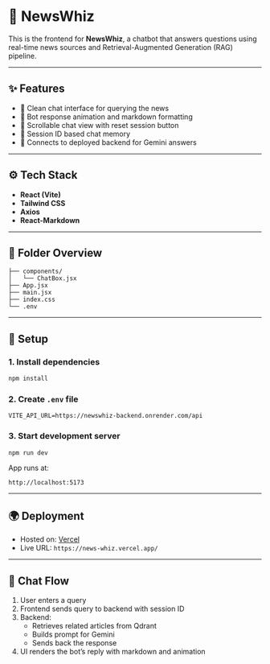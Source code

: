 
# 💬 NewsWhiz 

This is the frontend for **NewsWhiz**, a chatbot that answers questions using real-time news sources and Retrieval-Augmented Generation (RAG) pipeline.

---

## ✨ Features

- 🔹 Clean chat interface for querying the news
- 🔹 Bot response animation and markdown formatting
- 🔹 Scrollable chat view with reset session button
- 🔹 Session ID based chat memory
- 🔹 Connects to deployed backend for Gemini answers

---

## ⚙️ Tech Stack

- **React (Vite)**
- **Tailwind CSS**
- **Axios**
- **React-Markdown**

---

## 📁 Folder Overview

```
├── components/
│   └── ChatBox.jsx
├── App.jsx
├── main.jsx
├── index.css
└── .env
```

---

## 🔌 Setup

### 1. Install dependencies

```bash
npm install
```

### 2. Create `.env` file

```env
VITE_API_URL=https://newswhiz-backend.onrender.com/api
```

### 3. Start development server

```bash
npm run dev
```

App runs at:

```
http://localhost:5173
```

---

## 🌍 Deployment

- Hosted on: [Vercel](https://vercel.com/)
- Live URL: `https://news-whiz.vercel.app/`

---


## 🧠 Chat Flow

1. User enters a query
2. Frontend sends query to backend with session ID
3. Backend:
   - Retrieves related articles from Qdrant
   - Builds prompt for Gemini
   - Sends back the response
4. UI renders the bot’s reply with markdown and animation


